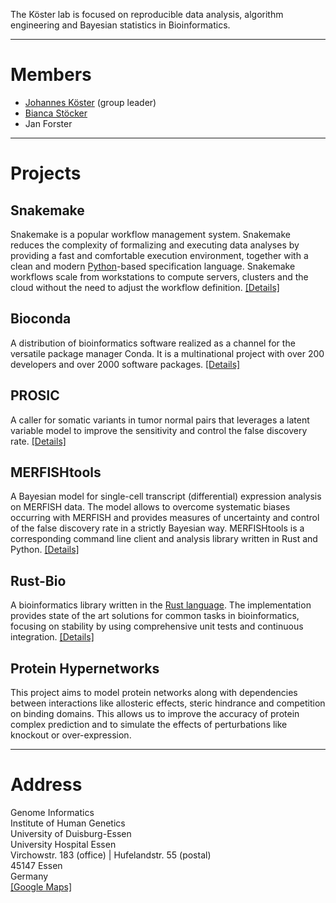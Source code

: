 The Köster lab is focused on reproducible data analysis, algorithm engineering and Bayesian statistics in Bioinformatics.

----

# Members

* [Johannes Köster](https://johanneskoester.bitbucket.io) (group leader)
* [Bianca Stöcker](http://genomeinformatics.uni-due.de/people/bianca-stocker)
* Jan Forster

----

# Projects

## Snakemake

Snakemake is a popular workflow management system. Snakemake reduces the complexity of formalizing and executing data analyses by providing a fast and comfortable execution environment, together with a clean and modern [Python](https://www.python.org)-based specification language. Snakemake workflows scale from workstations to compute servers, clusters and the cloud without the need to adjust the workflow definition. [[Details]](https://snakemake.bitbucket.io)

## Bioconda

A distribution of bioinformatics software realized as a channel for the versatile package manager Conda. It is a multinational project with over 200 developers and over 2000 software packages. [[Details]](https://bioconda.github.io)

## PROSIC

A caller for somatic variants in tumor normal pairs that leverages a latent variable model to improve the sensitivity and control the false discovery rate. [[Details]](https://prosic.github.io)

## MERFISHtools

A Bayesian model for single-cell transcript (differential) expression analysis on MERFISH data. The model allows to overcome systematic biases occurring with MERFISH and provides measures of uncertainty and control of the false discovery rate in a strictly Bayesian way. MERFISHtools is a corresponding command line client and analysis library written in Rust and Python. [[Details]](https://merfishtools.github.io)

## Rust-Bio

A bioinformatics library written in the [Rust language](https://rust-lang.org). The implementation provides state of the art solutions for common tasks in bioinformatics, focusing on stability by using comprehensive unit tests and continuous integration. [[Details]](https://rust-bio.github.io)


## Protein Hypernetworks

This project aims to model protein networks along with dependencies between interactions like allosteric effects, steric hindrance and competition on binding domains. This allows us to improve the accuracy of protein complex prediction and to simulate the effects of perturbations like knockout or over-expression.

----

# Address
Genome Informatics  
Institute of Human Genetics  
University of Duisburg-Essen  
University Hospital Essen  
Virchowstr. 183 (office) | Hufelandstr. 55 (postal)  
45147 Essen  
Germany  
[[Google Maps]](https://goo.gl/maps/hz5D7dc2tD32)

